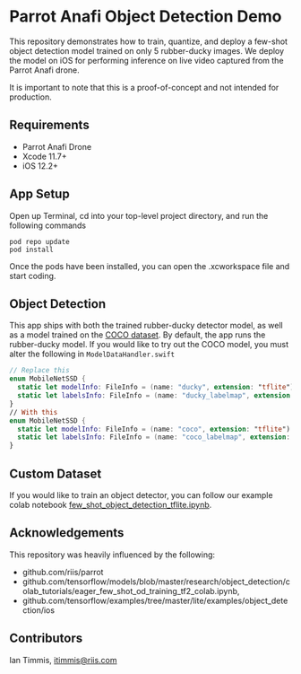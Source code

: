 # Parrot Anafi Object Detection Demo
This repository demonstrates how to train, quantize, and deploy a few-shot object detection model 
trained on only 5 rubber-ducky images. We deploy the model on iOS for performing inference on live video captured from the Parrot Anafi drone.

It is important to note that this is a proof-of-concept and not intended for production. 

## Requirements

* Parrot Anafi Drone
* Xcode 11.7+
* iOS 12.2+

## App Setup

Open up Terminal, cd into your top-level project directory, and run the following commands

```
pod repo update
pod install
```

Once the pods have been installed, you can open the .xcworkspace file and start coding.

## Object Detection

This app ships with both the trained rubber-ducky detector model, as well as a model trained on the [COCO dataset](https://cocodataset.org/#home). 
By default, the app runs the rubber-ducky model. If you would like to try out the COCO model, you must alter the following in `ModelDataHandler.swift`

```swift
// Replace this 
enum MobileNetSSD {
  static let modelInfo: FileInfo = (name: "ducky", extension: "tflite")
  static let labelsInfo: FileInfo = (name: "ducky_labelmap", extension: "txt")
}
// With this 
enum MobileNetSSD {
  static let modelInfo: FileInfo = (name: "coco", extension: "tflite")
  static let labelsInfo: FileInfo = (name: "coco_labelmap", extension: "txt")
}
```

## Custom Dataset

If you would like to train an object detector, you can follow our example colab notebook [few_shot_object_detection_tflite.ipynb](few_shot_object_detection_tflite.ipynb).

## Acknowledgements

This repository was heavily influenced by the following:
* github.com/riis/parrot
* github.com/tensorflow/models/blob/master/research/object_detection/colab_tutorials/eager_few_shot_od_training_tf2_colab.ipynb, 
* github.com/tensorflow/examples/tree/master/lite/examples/object_detection/ios

## Contributors

Ian Timmis, itimmis@riis.com
